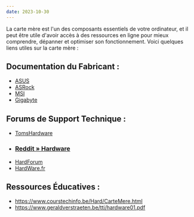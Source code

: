 ```yaml
---
date: 2023-10-30
---
```

La carte mère est l'un des composants essentiels de votre ordinateur, et il peut être utile d'avoir accès à des ressources en ligne pour mieux comprendre, dépanner et optimiser son fonctionnement. Voici quelques liens utiles sur la carte mère :

## **Documentation du Fabricant :**

- [ASUS](https://www.asus.com/)
- [ASRock](https://www.asrock.com/)
- [MSI](https://www.msi.com/)
- [Gigabyte](https://www.gigabyte.com/)

## **Forums de Support Technique :**

   - [TomsHardware](https://forums.tomshardware.com/)
   - ### [Reddit » Hardware](https://www.reddit.com/r/hardware/)
   - [HardForum](https://hardforum.com/)
   - [HardWare.fr](https://www.hardware.fr/)
   
## **Ressources Éducatives :**

- https://www.courstechinfo.be/Hard/CarteMere.html
- https://www.geraldverstraeten.be/tti/hardware01.pdf


